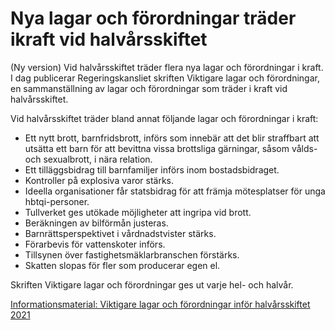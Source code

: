 # Nya lagar och förordningar träder ikraft vid halvårsskiftet

(Ny version) Vid halvårsskiftet träder flera nya lagar och förordningar i kraft. I dag publicerar Regeringskansliet skriften Viktigare lagar och förordningar, en sammanställning av lagar och förordningar som träder i kraft vid halvårsskiftet.

Vid halvårsskiftet träder bland annat följande lagar och förordningar i kraft:

* Ett nytt brott, barnfridsbrott, införs som innebär att det blir straffbart att utsätta ett barn för att bevittna vissa brottsliga gärningar, såsom vålds- och sexualbrott, i nära relation.
* Ett tilläggsbidrag till barnfamiljer införs inom bostadsbidraget.
* Kontroller på explosiva varor stärks.
* Ideella organisationer får statsbidrag för att främja mötesplatser för unga hbtqi-personer.
* Tullverket ges utökade möjligheter att ingripa vid brott.
* Beräkningen av bilförmån justeras.
* Barnrättsperspektivet i vårdnadstvister stärks.
* Förarbevis för vattenskoter införs.
* Tillsynen över fastighetsmäklarbranschen förstärks.
* Skatten slopas för fler som producerar egen el.

Skriften Viktigare lagar och förordningar ges ut varje hel- och halvår.

[Informationsmaterial: Viktigare lagar och förordningar inför halvårsskiftet 2021](~/link/3cae78a8d7b049a9b6a8e95423235608.aspx "Viktigare lagar och förordningar inför halvårsskiftet 2021")
